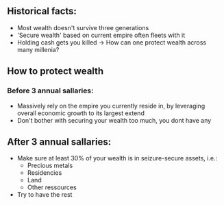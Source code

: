 ## Historical facts:
- Most wealth doesn't survive three generations
- 'Secure wealth' based on current empire often fleets with it
- Holding cash gets you killed
-> How can one protect wealth across many millenia?

## How to protect wealth

### Before 3 annual sallaries:
- Massively rely on the empire you currently reside in, by leveraging overall economic growth to its largest extend
- Don't bother with securing your wealth too much, you dont have any


## After 3 annual sallaries:
- Make sure at least 30% of your wealth is in seizure-secure assets, i.e.:
	- Precious metals
	- Residencies 
	- Land
	- Other ressources
- Try to have the rest 
